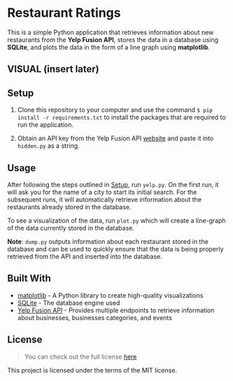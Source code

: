 # Restaurant Ratings
This is a simple Python application that retrieves information about new restaurants from the **Yelp Fusion API**, stores the data in a database using **SQLite**, and plots the data in the form of a line graph using **matplotlib**. 

## VISUAL (insert later)

## Setup
1. Clone this repository to your computer and use the command `$ pip install -r requirements.txt` to install the packages that are required to run the application.

2. Obtain an API key from the Yelp Fusion API [website](https://www.yelp.com/fusion) and paste it into `hidden.py` as a string.

## Usage
After following the steps outlined in [Setup](https://github.com/TylerWon/restaurant-ratings#setup), run `yelp.py`.
On the first run, it will ask you for the name of a city to start its initial search. For the subsequent runs, it will automatically retrieve information about the restaurants already stored in the database.

To see a visualization of the data, run `plot.py` which will create a line-graph of the data currently stored in the database.

**Note**: `dump.py` outputs information about each restaurant stored in the database and can be used to quickly ensure that the data is being properly retrieved from the API and inserted into the database.

## Built With
* [matplotlib](https://matplotlib.org/) - A Python library to create high-quality visualizations
* [SQLite](https://www.sqlite.org/index.html) - The database engine used
* [Yelp Fusion API](https://www.yelp.com/fusion) - Provides multiple endpoints to retrieve information about businesses, businesses categories, and events


## License
> You can check out the full license [here](https://github.com/TylerWon/restaurant-ratings/blob/master/LICENSE)

This project is licensed under the terms of the MIT license. 
